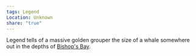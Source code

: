 ```yaml
---
tags: Legend
Location: Unknown
share: "true"
---
```



Legend tells of a massive golden grouper the size of a whale somewhere out in the depths of [Bishop's Bay](../../Maps%20&%20Geography/Landmarks/Waters/Bishop's%20Bay.md).